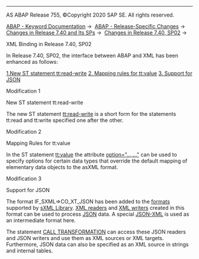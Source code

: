   

* * *

AS ABAP Release 755, ©Copyright 2020 SAP SE. All rights reserved.

[ABAP - Keyword Documentation](javascript:call_link\('abenabap.htm'\)) →  [ABAP - Release-Specific Changes](javascript:call_link\('abennews.htm'\)) →  [Changes in Release 7.40 and Its SPs](javascript:call_link\('abennews-740.htm'\)) →  [Changes in Release 7.40, SP02](javascript:call_link\('abennews-740_sp02.htm'\)) → 

XML Binding in Release 7.40, SP02

In Release 7.40, SP02, the interface between ABAP and XML has been enhanced as follows:

[1.New ST statement tt:read-write](#!ABAP_MODIFICATION_1@1@)
[2\. Mapping rules for tt:value](#!ABAP_MODIFICATION_2@2@)
[3\. Support for JSON](#!ABAP_MODIFICATION_3@3@)

Modification 1

New ST statement tt:read-write

The new ST statement [tt:read-write](javascript:call_link\('abenst_tt_read_write.htm'\)) is a short form for the statements tt:read and tt:write specified one after the other.

Modification 2

Mapping Rules for tt:value

In the ST statement [tt:value](javascript:call_link\('abenst_tt_value_elementary.htm'\)) the attribute [option="...,..."](javascript:call_link\('abenst_option.htm'\)) can be used to specify options for certain data types that override the default mapping of elementary data objects to the asXML format.

Modification 3

Support for JSON

The format IF\_SXML=>CO\_XT\_JSON has been added to the [formats](javascript:call_link\('abenabap_sxml_lib_formats.htm'\)) supported by [sXML Library](javascript:call_link\('abenabap_sxml_lib.htm'\)). [XML readers](javascript:call_link\('abenxml_reader_glosry.htm'\) "Glossary Entry") and [XML writers](javascript:call_link\('abenxml_writer_glosry.htm'\) "Glossary Entry") created in this format can be used to process [JSON](javascript:call_link\('abenjson_glosry.htm'\) "Glossary Entry") data. A special [JSON-XML](javascript:call_link\('abenjson_xml_glosry.htm'\) "Glossary Entry") is used as an intermediate format here.

The statement [CALL TRANSFORMATION](javascript:call_link\('abapcall_transformation.htm'\)) can access these JSON readers and JSON writers and use them as XML sources or XML targets. Furthermore, JSON data can also be specified as an XML source in strings and internal tables.
